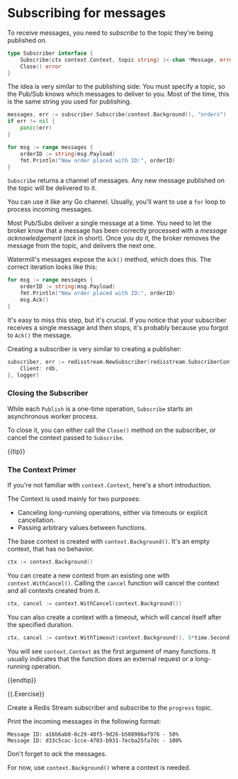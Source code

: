 # Subscribing for messages

To receive messages, you need to *subscribe* to the topic they're being published on.

```go
type Subscriber interface {
	Subscribe(ctx context.Context, topic string) (<-chan *Message, error)
	Close() error
}
```

The idea is very similar to the publishing side: You must specify a topic, so the Pub/Sub knows which messages to deliver to you.
Most of the time, this is the same string you used for publishing.

```go
messages, err := subscriber.Subscribe(context.Background(), "orders")
if err != nil {
	panic(err)
}

for msg := range messages {
	orderID := string(msg.Payload)
	fmt.Println("New order placed with ID:", orderID)
}
```

`Subscribe` returns a channel of messages.
Any new message published on the topic will be delivered to it.

You can use it like any Go channel.
Usually, you'll want to use a `for` loop to process incoming messages.

Most Pub/Subs deliver a single message at a time.
You need to let the broker know that a message has been correctly processed with a *message acknowledgement* (*ack* in short).
Once you do it, the broker removes the message from the topic, and delivers the next one.

Watermill's messages expose the `Ack()` method, which does this.
The correct iteration looks like this:

```go
for msg := range messages {
	orderID := string(msg.Payload)
	fmt.Println("New order placed with ID:", orderID)
	msg.Ack()
}
```

It's easy to miss this step, but it's crucial.
If you notice that your subscriber receives a single message and then stops,
it's probably because you forgot to `Ack()` the message.

Creating a subscriber is very similar to creating a publisher:

```go
subscriber, err := redisstream.NewSubscriber(redisstream.SubscriberConfig{
	Client: rdb,
}, logger)
```

### Closing the Subscriber

While each `Publish` is a one-time operation, `Subscribe` starts an asynchronous worker process.

To close it, you can either call the `Close()` method on the subscriber, or cancel the context passed to `Subscribe`.

{{tip}}

### The Context Primer

If you're not familiar with `context.Context`, here's a short introduction.

The Context is used mainly for two purposes:

* Canceling long-running operations, either via timeouts or explicit cancellation.
* Passing arbitrary values between functions.

The base context is created with `context.Background()`.
It's an empty context, that has no behavior.

```go
ctx := context.Background()
```

You can create a new context from an existing one with `context.WithCancel()`.
Calling the `cancel` function will cancel the context and all contexts created from it.

```go
ctx, cancel := context.WithCancel(context.Background())
```

You can also create a context with a timeout, which will cancel itself after the specified duration.

```go
ctx, cancel := context.WithTimeout(context.Background(), 5*time.Second)
```

You will see `context.Context` as the first argument of many functions.
It usually indicates that the function does an external request or a long-running operation.

{{endtip}}

{{.Exercise}}

Create a Redis Stream subscriber and subscribe to the `progress` topic.

Print the incoming messages in the following format:

```text
Message ID: a16b6ab0-8c29-48f5-9d26-b508906af976 - 50%
Message ID: d33c5cac-1cce-4783-b931-7ecba25fa7dc - 100%
```

Don't forget to *ack* the messages.

For now, use `context.Background()` where a context is needed.
